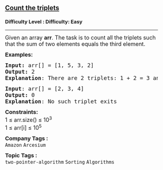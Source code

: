 <h2><a href="https://www.geeksforgeeks.org/problems/count-the-triplets4615/1?page=3&difficulty=Easy&sortBy=submissions">Count the triplets</a></h2><h3>Difficulty Level : Difficulty: Easy</h3><hr><div class="problems_problem_content__Xm_eO"><div><span style="font-size: 18px;">Given an array <strong>arr</strong>. The task is to count all the triplets such that the sum of two elements equals the third element.</span></div>
<p><span style="font-size: 18px;"><strong>Examples:</strong> </span></p>
<pre><span style="font-size: 18px;"><strong>Input:</strong> </span><span style="font-size: 18px;"><span style="font-size: 18px;">arr[] = [1, 5, 3, 2]</span></span>
<span style="font-size: 18px;"><span style="font-size: 18px;"><strong>Output:</strong> 2 </span></span>
<span style="font-size: 18px;"><span style="font-size: 18px;"><strong>Explanation</strong>: There are 2 triplets: 1 + 2 = 3 and 3 +2 = 5</span></span></pre>
<pre><span style="font-size: 18px;"><span style="font-size: 18px;"><strong>Input</strong>: </span></span><span style="font-size: 18px;"><span style="font-size: 18px;"><span style="font-size: 18px;">arr[] = [2, 3, 4]
<strong>Output:</strong> 0
<strong>Explanation</strong>: No such triplet exits</span></span></span></pre>
<p><span style="font-size: 18px;"><span style="font-size: 18px;"><span style="font-size: 18px;"><strong>Constraints:</strong><br>1 ≤ arr.size() ≤ 10<sup>3</sup><br>1 ≤ arr[i] ≤ 10<sup>5</sup></span></span></span></p></div><p><span style=font-size:18px><strong>Company Tags : </strong><br><code>Amazon</code>&nbsp;<code>Arcesium</code>&nbsp;<br><p><span style=font-size:18px><strong>Topic Tags : </strong><br><code>two-pointer-algorithm</code>&nbsp;<code>Sorting</code>&nbsp;<code>Algorithms</code>&nbsp;